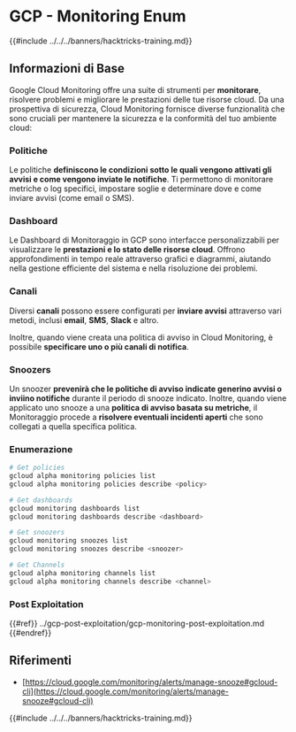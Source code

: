 # GCP - Monitoring Enum

{{#include ../../../banners/hacktricks-training.md}}

## Informazioni di Base

Google Cloud Monitoring offre una suite di strumenti per **monitorare**, risolvere problemi e migliorare le prestazioni delle tue risorse cloud. Da una prospettiva di sicurezza, Cloud Monitoring fornisce diverse funzionalità che sono cruciali per mantenere la sicurezza e la conformità del tuo ambiente cloud:

### Politiche

Le politiche **definiscono le condizioni sotto le quali vengono attivati gli avvisi e come vengono inviate le notifiche**. Ti permettono di monitorare metriche o log specifici, impostare soglie e determinare dove e come inviare avvisi (come email o SMS).

### Dashboard

Le Dashboard di Monitoraggio in GCP sono interfacce personalizzabili per visualizzare le **prestazioni e lo stato delle risorse cloud**. Offrono approfondimenti in tempo reale attraverso grafici e diagrammi, aiutando nella gestione efficiente del sistema e nella risoluzione dei problemi.

### Canali

Diversi **canali** possono essere configurati per **inviare avvisi** attraverso vari metodi, inclusi **email**, **SMS**, **Slack** e altro.

Inoltre, quando viene creata una politica di avviso in Cloud Monitoring, è possibile **specificare uno o più canali di notifica**.

### Snoozers

Un snoozer **prevenirà che le politiche di avviso indicate generino avvisi o inviino notifiche** durante il periodo di snooze indicato. Inoltre, quando viene applicato uno snooze a una **politica di avviso basata su metriche**, il Monitoraggio procede a **risolvere eventuali incidenti aperti** che sono collegati a quella specifica politica.

### Enumerazione
```bash
# Get policies
gcloud alpha monitoring policies list
gcloud alpha monitoring policies describe <policy>

# Get dashboards
gcloud monitoring dashboards list
gcloud monitoring dashboards describe <dashboard>

# Get snoozers
gcloud monitoring snoozes list
gcloud monitoring snoozes describe <snoozer>

# Get Channels
gcloud alpha monitoring channels list
gcloud alpha monitoring channels describe <channel>
```
### Post Exploitation

{{#ref}}
../gcp-post-exploitation/gcp-monitoring-post-exploitation.md
{{#endref}}

## Riferimenti

- [https://cloud.google.com/monitoring/alerts/manage-snooze#gcloud-cli](https://cloud.google.com/monitoring/alerts/manage-snooze#gcloud-cli)

{{#include ../../../banners/hacktricks-training.md}}
